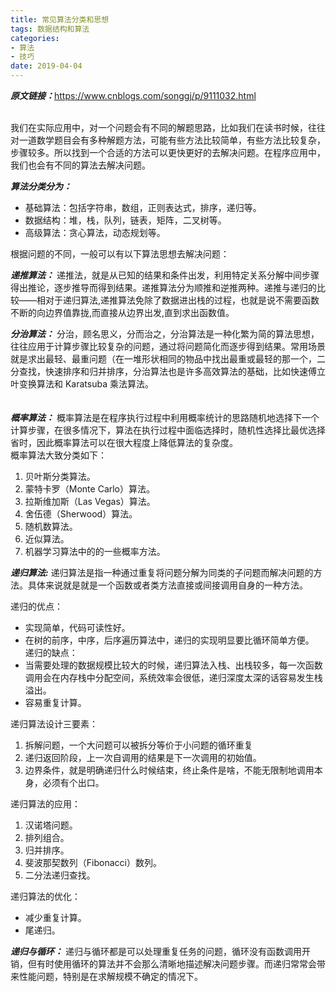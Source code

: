 ```yaml
---
title: 常见算法分类和思想
tags: 数据结构和算法
categories: 
- 算法
- 技巧
date: 2019-04-04 
---
```


***原文链接：***<https://www.cnblogs.com/songgj/p/9111032.html><br/><br/>


我们在实际应用中，对一个问题会有不同的解题思路，比如我们在读书时候，往往对一道数学题目会有多种解题方法，可能有些方法比较简单，有些方法比较复杂，步骤较多。所以找到一个合适的方法可以更快更好的去解决问题。在程序应用中，我们也会有不同的算法去解决问题。<br/>

***算法分类分为：***
* 基础算法：包括字符串，数组，正则表达式，排序，递归等。
* 数据结构：堆，栈，队列，链表，矩阵，二叉树等。
* 高级算法：贪心算法，动态规划等。<br/>

根据问题的不同，一般可以有以下算法思想去解决问题：


***递推算法：***
递推法，就是从已知的结果和条件出发，利用特定关系分解中间步骤得出推论，逐步推导而得到结果。递推算法分为顺推和逆推两种。递推与递归的比较——相对于递归算法,递推算法免除了数据进出栈的过程，也就是说不需要函数不断的向边界值靠拢,而直接从边界出发,直到求出函数值。<br/>


***分治算法：***
分治，顾名思义，分而治之，分治算法是一种化繁为简的算法思想，往往应用于计算步骤比较复杂的问题，通过将问题简化而逐步得到结果。常用场景就是求出最轻、最重问题（在一堆形状相同的物品中找出最重或最轻的那一个，二分查找，快速排序和归并排序，分治算法也是许多高效算法的基础，比如快速傅立叶变换算法和 Karatsuba 乘法算法。<br/>
　　

***概率算法：***
概率算法是在程序执行过程中利用概率统计的思路随机地选择下一个计算步骤，在很多情况下，算法在执行过程中面临选择时，随机性选择比最优选择省时，因此概率算法可以在很大程度上降低算法的复杂度。<br/>
概率算法大致分类如下：
1. 贝叶斯分类算法。
2. 蒙特卡罗（Monte Carlo）算法。
3. 拉斯维加斯（Las Vegas）算法。　　
4. 舍伍德（Sherwood）算法。
5. 随机数算法。
6. 近似算法。
7. 机器学习算法中的的一些概率方法。<br/>

***递归算法:***
递归算法是指一种通过重复将问题分解为同类的子问题而解决问题的方法。具体来说就是就是一个函数或者类方法直接或间接调用自身的一种方法。<br/>

递归的优点：
* 实现简单，代码可读性好。
* 在树的前序，中序，后序遍历算法中，递归的实现明显要比循环简单方便。<br/>
递归的缺点：
* 当需要处理的数据规模比较大的时候，递归算法入栈、出栈较多，每一次函数调用会在内存栈中分配空间，系统效率会很低，递归深度太深的话容易发生栈溢出。
* 容易重复计算。<br/>

递归算法设计三要素：
1. 拆解问题，一个大问题可以被拆分等价于小问题的循环重复
2. 递归返回阶段，上一次自调用的结果是下一次调用的初始值。
3. 边界条件，就是明确递归什么时候结束，终止条件是啥，不能无限制地调用本身，必须有个出口。<br/>

递归算法的应用：
1. 汉诺塔问题。
2. 排列组合。
3. 归并排序。
4. 斐波那契数列（Fibonacci）数列。
5. 二分法递归查找。<br/>

递归算法的优化：
* 减少重复计算。
* 尾递归。<br/>

***递归与循环：***
递归与循环都是可以处理重复任务的问题，循环没有函数调用开销，但有时使用循环的算法并不会那么清晰地描述解决问题步骤。而递归常常会带来性能问题，特别是在求解规模不确定的情况下。
